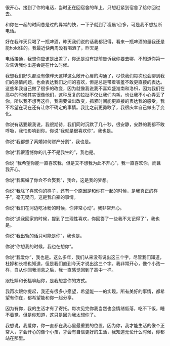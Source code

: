 
  很开心，接到了你的电话，当时正在回宿舍的车上，只想赶紧到宿舍了给你回过去。
  
  和你在一起的时间总是过的异常的快，一下子就到了凌晨1点多，可是我不想挂断电话。
  
  好在我昨天只喝了一瓶啤酒，昨天我们说的话我都记得，看来一瓶啤酒的量我还是能hold住的。我最近快两周没有喝酒了，昨天是
  
  电话接通，我想你应该是出差了，你还是没有提前告诉我你要去哪，不知道你第一次告诉我你出差会是在什么时候。
  
  我想我们好久都没有像昨天这样这么敞开心扉的沟通了，尽快我们每次也会聊到我们的感情问题，也会表达我们之间的喜欢，但是总是带着害羞不敢更直接的表达。这些年我自己做了很多的改变，因为就像我说我不喜欢盛淮南和洛枳，因为我们在高中的时候其实很像他们，这种反复的拉扯不仅让我们内耗，也让我不小心弄丢了你，所以我不想再这样，我需要做出改变，抓紧时间能更直接的表达我的感受，我不希望在现在还有让你不确定的事情。我比之前更勇敢了，我很庆幸自己做出了变化。
  
  你说有话要跟我说，我很期待，我们同时沉默了几十秒，很安静，安静的我都不敢呼吸，我怕影响到你。你说“我就是很喜欢你”。我也是。
  
  你说“我都想了离婚如何财产分割”，我也是。
  
  你说“我很遗憾你的儿子不是我生的”，我也是。
  
  你说 “我希望你能一直喜欢我，但是又不想我为此不开心”，我一直喜欢你，而且我开心。
  
  你说“我离婚了你会不会娶我”，我会，这是我的梦想。
  
  你说“我除了喜欢你的样子，还有一个原因是和你在一起的时候，是我真正的样子”，毫无疑问，这是我自豪的事情。
  
  你说“我们在河边吃冰粉的时候，你非常心动”。我非常开心。
  
  你说“送我回家的时候，提到了生理性喜欢，你回答了一些我不太记得了”，我也是。
  
  你说“我出轨的话只可能是你”，我也是。
  
  你说“你想我的时候，我也在想你”。
  
  你说“我爱你”，我也是。这么多年，我们从来没有说出这三个字，尽管我们知道，杜婷和长福也知道，但是我们直到今天才说出这三个字。我非常开心，像个小孩一样，自从你回我消息之后，我一直感觉回到了高中一样。
  
  跟杜婷和长福聊起你，是我想念你的方式。
  
  我再次跟你提起，我还有很多小愿望，希望能一一的实现。所有美好的事情，都希望有你在，都希望能和你一起分享。
  
  因为有你，我的生活才有了寄托。每次见完你我当然也会情绪低落，吃不下饭，睡不着觉，但是你知道，这只是因为我太想你了。
  
  我想说，我爱你，你一直都在我心里最重要的位置，因为你，我才能生活的像个正常人，才会开心的像个小孩，才会有自信更好的生活，我知道无论什么时候，你都站在那里。
